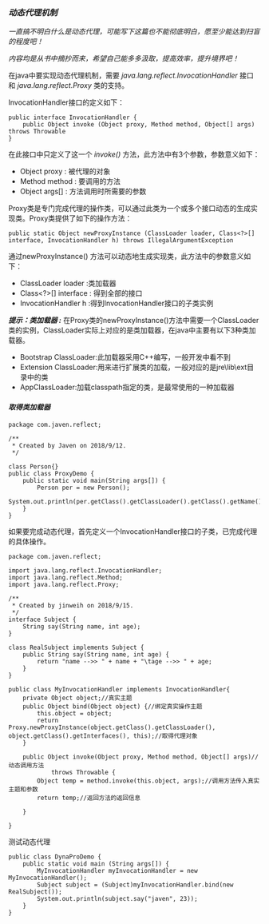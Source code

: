 ### *动态代理机制*

 *一直搞不明白什么是动态代理，可能写下这篇也不能彻底明白，愿至少能达到扫盲的程度吧！*

 *内容均是从书中摘抄而来，希望自己能多多汲取，提高效率，提升境界吧！*

在java中要实现动态代理机制，需要 *java.lang.reflect.InvocationHandler* 接口和 *java.lang.reflect.Proxy* 类的支持。

InvocationHandler接口的定义如下：

	public interface InvocationHandler {
		public Object invoke (Object proxy, Method method, Object[] args) throws Throwable 
	}  

在此接口中只定义了这一个 *invoke()* 方法，此方法中有3个参数，参数意义如下：

- Object proxy : 被代理的对象
- Method method : 要调用的方法
- Object args[] : 方法调用时所需要的参数


Proxy类是专门完成代理的操作类，可以通过此类为一个或多个接口动态的生成实现类。Proxy类提供了如下的操作方法：

	public static Object newProxyInstance (ClassLoader loader, Class<?>[] interface, InvocationHandler h) throws IllegalArgumentException

通过newProxyInstance() 方法可以动态地生成实现类，此方法中的参数意义如下：

- ClassLoader loader :类加载器
- Class<?>[] interface : 得到全部的接口
- InvocationHandler h :得到InvocationHandler接口的子类实例

 ***提示：类加载器 :***
 在Proxy类的newProxyInstance()方法中需要一个ClassLoader类的实例，ClassLoader实际上对应的是类加载器，在java中主要有以下3种类加载器。

- Bootstrap ClassLoader:此加载器采用C++编写，一般开发中看不到
- Extension ClassLoader:用来进行扩展类的加载，一般对应的是jre\lib\ext目录中的类
- AppClassLoader:加载classpath指定的类，是最常使用的一种加载器

#### *取得类加载器*

	package com.javen.reflect;
	
	/**
	 * Created by Javen on 2018/9/12.
	 */
	
	class Person{}
	public class ProxyDemo {
	    public static void main(String args[]) {
	        Person per = new Person();
	        System.out.println(per.getClass().getClassLoader().getClass().getName());
	    }
	}


如果要完成动态代理，首先定义一个InvocationHandler接口的子类，已完成代理的具体操作。

		
	package com.javen.reflect;
	
	import java.lang.reflect.InvocationHandler;
	import java.lang.reflect.Method;
	import java.lang.reflect.Proxy;
	
	/**
	 * Created by jinweih on 2018/9/15.
	 */
	interface Subject {
	    String say(String name, int age);
	}
	
	class RealSubject implements Subject {
	    public String say(String name, int age) {
	        return "name -->> " + name + "\tage -->> " + age;
	    }
	}
	
	public class MyInvocationHandler implements InvocationHandler{
	    private Object object;//真实主题
	    public Object bind(Object object) {//绑定真实操作主题
	        this.object = object;
	        return Proxy.newProxyInstance(object.getClass().getClassLoader(), object.getClass().getInterfaces(), this);//取得代理对象
	    }
	
	    public Object invoke(Object proxy, Method method, Object[] args)//动态调用方法
	            throws Throwable {
	        Object temp = method.invoke(this.object, args);//调用方法传入真实主题和参数
	        return temp;//返回方法的返回信息
	
	    }
	
	}

测试动态代理

	public class DynaProDemo {
	    public static void main (String args[]) {
	        MyInvocationHandler myInvocationHandler = new MyInvocationHandler();
	        Subject subject = (Subject)myInvocationHandler.bind(new RealSubject());
	        System.out.println(subject.say("javen", 23));
	    }
	}